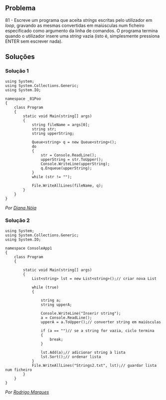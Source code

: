 ## Problema

81 - Escreve um programa que aceita _strings_ escritas pelo utilizador em
_loop_, gravando as mesmas convertidas em maiúsculas num ficheiro especificado
como argumento da linha de comandos. O programa termina quando o utilizador
insere uma _string_ vazia (isto é, simplesmente pressiona ENTER sem escrever
nada).

## Soluções

### Solução 1

```CSharp
using System;
using System.Collections.Generic;
using System.IO;

namespace _81Poo
{
    class Program
    {
        static void Main(string[] args)
        {
            string fileName = args[0];
            string str;
            string upperString;

            Queue<string> q = new Queue<string>();
            do
            {
                str = Console.ReadLine();
                upperString = str.ToUpper();
                Console.WriteLine(upperString);
                q.Enqueue(upperString);
            }
            while (str != "");

            File.WriteAllLines(fileName, q);
        }
    }
}
```

*Por [Diana Nóia](https://github.com/DianaNoia)*

### Solução 2

```CSharp
using System;
using System.Collections.Generic;
using System.IO;

namespace ConsoleApp1
{
    class Program
    {

        static void Main(string[] args)
        {
            List<string> lst = new List<string>();// criar nova List

            while (true)
            {

                string a;
                string upperA;

                Console.WriteLine("Inserir string");
                a = Console.ReadLine();
                upperA = a.ToUpper();// converter string em maiúsculas

                if (a == "")// se a string for vazia, ciclo termina
                {
                    break;
                }

                lst.Add(a);// adicionar string à lista
                lst.Sort();// ordenar lista
            }
            File.WriteAllLines("Strings2.txt", lst);// guardar lista num ficheiro 
        }
    }
}

```

*Por [Rodrigo Marques](https://github.com/RodrigoMarques23)*